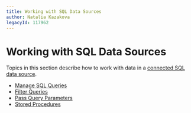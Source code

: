 ```yaml
---
title: Working with SQL Data Sources
author: Natalia Kazakova
legacyId: 117962
---
```

# Working with SQL Data Sources
Topics in this section describe how to work with data in a [connected SQL data source](connect-to-an-existing-data-source.md).
* [Manage SQL Queries](working-with-sql-data-sources/manage-sql-queries.md)
* [Filter Queries](working-with-sql-data-sources/filter-queries.md)
* [Pass Query Parameters](working-with-sql-data-sources/pass-query-parameters.md)
* [Stored Procedures](working-with-sql-data-sources/stored-procedures.md)
